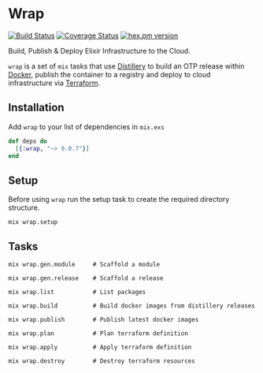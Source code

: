# Wrap
[![Build Status](https://github.com/fremantle-capital/wrap/workflows/.github/workflows/test.yml/badge.svg)](https://github.com/fremantle-capital/wrap/actions?query=workflow%3A.github%2Fworkflows%2Ftest.yml)
[![Coverage Status](https://coveralls.io/repos/github/fremantle-capital/wrap/badge.svg?branch=master)](https://coveralls.io/github/fremantle-capital/wrap?branch=master)
[![hex.pm version](https://img.shields.io/hexpm/v/wrap.svg?style=flat)](https://hex.pm/packages/wrap)

Build, Publish & Deploy Elixir Infrastructure to the Cloud.

`wrap` is a set of `mix` tasks that use [Distillery](https://github.com/bitwalker/distillery) to 
build an OTP release within [Docker](https://www.docker.com/), publish the container to a registry and 
deploy to cloud infrastructure via [Terraform](https://www.terraform.io/).

## Installation

Add `wrap` to your list of dependencies in `mix.exs`

```elixir
def deps do
  [{:wrap, "~> 0.0.7"}]
end
```

## Setup

Before using `wrap` run the setup task to create the required directory structure.

```
mix wrap.setup
```

## Tasks

```
mix wrap.gen.module     # Scaffold a module
```

```
mix wrap.gen.release    # Scaffold a release
```

```
mix wrap.list           # List packages
```

```
mix wrap.build          # Build docker images from distillery releases
```

```
mix wrap.publish        # Publish latest docker images
```

```
mix wrap.plan           # Plan terraform definition
```

```
mix wrap.apply          # Apply terraform definition
```

```
mix wrap.destroy        # Destroy terraform resources
```
